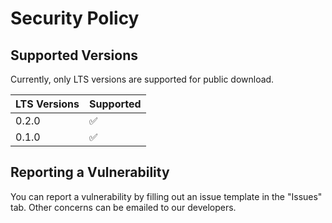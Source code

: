 # Security Policy

## Supported Versions

Currently, only LTS versions are supported for public download.

| LTS Versions | Supported     |
| ------- | ------------------ |
| 0.2.0   | :white_check_mark: |
| 0.1.0   | :white_check_mark: |

## Reporting a Vulnerability

You can report a vulnerability by filling out an issue template in the "Issues" tab. Other concerns can be emailed to our developers.
